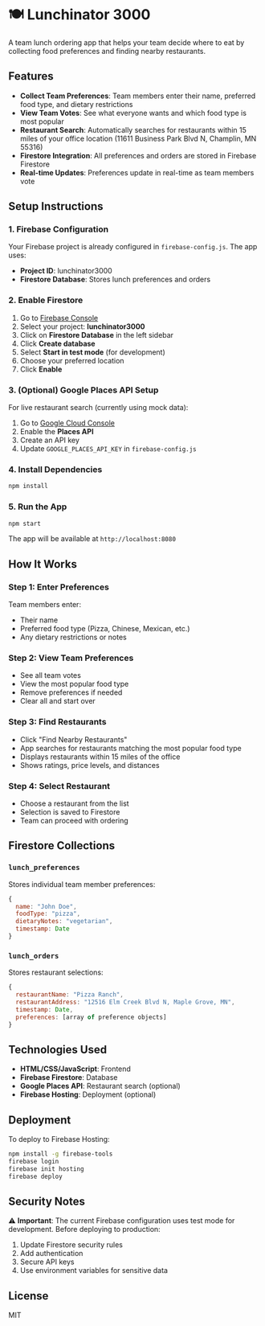 # 🍽️ Lunchinator 3000

A team lunch ordering app that helps your team decide where to eat by collecting food preferences and finding nearby restaurants.

## Features

- **Collect Team Preferences**: Team members enter their name, preferred food type, and dietary restrictions
- **View Team Votes**: See what everyone wants and which food type is most popular
- **Restaurant Search**: Automatically searches for restaurants within 15 miles of your office location (11611 Business Park Blvd N, Champlin, MN 55316)
- **Firestore Integration**: All preferences and orders are stored in Firebase Firestore
- **Real-time Updates**: Preferences update in real-time as team members vote

## Setup Instructions

### 1. Firebase Configuration

Your Firebase project is already configured in `firebase-config.js`. The app uses:
- **Project ID**: lunchinator3000
- **Firestore Database**: Stores lunch preferences and orders

### 2. Enable Firestore

1. Go to [Firebase Console](https://console.firebase.google.com/)
2. Select your project: **lunchinator3000**
3. Click on **Firestore Database** in the left sidebar
4. Click **Create database**
5. Select **Start in test mode** (for development)
6. Choose your preferred location
7. Click **Enable**

### 3. (Optional) Google Places API Setup

For live restaurant search (currently using mock data):

1. Go to [Google Cloud Console](https://console.cloud.google.com/)
2. Enable the **Places API**
3. Create an API key
4. Update `GOOGLE_PLACES_API_KEY` in `firebase-config.js`

### 4. Install Dependencies

```bash
npm install
```

### 5. Run the App

```bash
npm start
```

The app will be available at `http://localhost:8080`

## How It Works

### Step 1: Enter Preferences
Team members enter:
- Their name
- Preferred food type (Pizza, Chinese, Mexican, etc.)
- Any dietary restrictions or notes

### Step 2: View Team Preferences
- See all team votes
- View the most popular food type
- Remove preferences if needed
- Clear all and start over

### Step 3: Find Restaurants
- Click "Find Nearby Restaurants"
- App searches for restaurants matching the most popular food type
- Displays restaurants within 15 miles of the office
- Shows ratings, price levels, and distances

### Step 4: Select Restaurant
- Choose a restaurant from the list
- Selection is saved to Firestore
- Team can proceed with ordering

## Firestore Collections

### `lunch_preferences`
Stores individual team member preferences:
```javascript
{
  name: "John Doe",
  foodType: "pizza",
  dietaryNotes: "vegetarian",
  timestamp: Date
}
```

### `lunch_orders`
Stores restaurant selections:
```javascript
{
  restaurantName: "Pizza Ranch",
  restaurantAddress: "12516 Elm Creek Blvd N, Maple Grove, MN",
  timestamp: Date,
  preferences: [array of preference objects]
}
```

## Technologies Used

- **HTML/CSS/JavaScript**: Frontend
- **Firebase Firestore**: Database
- **Google Places API**: Restaurant search (optional)
- **Firebase Hosting**: Deployment (optional)

## Deployment

To deploy to Firebase Hosting:

```bash
npm install -g firebase-tools
firebase login
firebase init hosting
firebase deploy
```

## Security Notes

⚠️ **Important**: The current Firebase configuration uses test mode for development. Before deploying to production:

1. Update Firestore security rules
2. Add authentication
3. Secure API keys
4. Use environment variables for sensitive data

## License

MIT
